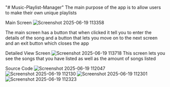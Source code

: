 "# Music-Playlist-Manager" 
The main purpose of the app is to allow users to make their own unique playlists

Main Screen
![Screenshot 2025-06-19 113358](https://github.com/user-attachments/assets/416eae91-5e93-49f8-b544-58ea6ef6abb9)

The main screen has a button that when clicked it tell you to enter the details of the song and a button that lets you move on to the next screen and an exit button which closes the app

Detailed View Screen
![Screenshot 2025-06-19 113718](https://github.com/user-attachments/assets/87ad4575-8619-4c82-bebe-8ed51f18556e)
This screen lets you see the songs that you have listed as well as the amount of songs listed


Source Code
![Screenshot 2025-06-19 112047](https://github.com/user-attachments/assets/73228eb5-27ed-4ef4-bd03-97374c28781f)
![Screenshot 2025-06-19 112130](https://github.com/user-attachments/assets/f7bfdc04-4ae7-41e0-999e-f4259d3ac957)
![Screenshot 2025-06-19 112301](https://github.com/user-attachments/assets/5d302e65-61a6-4a6f-9bcb-362fc6d2bb1b)
![Screenshot 2025-06-19 112323](https://github.com/user-attachments/assets/4191fad1-6223-4f32-a712-d17ed768a671)

